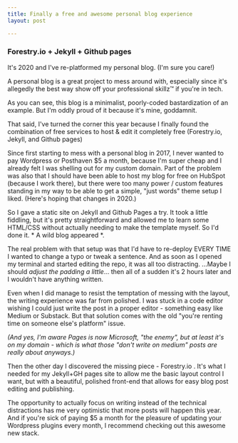 ```yaml
---
title: Finally a free and awesome personal blog experience
layout: post

---
```


### Forestry.io + Jekyll + Github pages

It's 2020 and I've re-platformed my personal blog. (I'm sure you care!)

A personal blog is a great project to mess around with, especially since it's allegedly the best way show off your professional skillz™ if you're in tech.

As you can see, this blog is a minimalist, poorly-coded bastardization of an example. But I'm oddly proud of it because it's mine, goddamnit. 

That said, I've turned the corner this year because I finally found the combination of free services to host & edit it completely free (Forestry.io, Jekyll, and Github pages)

Since first starting to mess with a personal blog in 2017, I never wanted to pay Wordpress or Posthaven $5 a month, because I'm super cheap and I already felt I was shelling out for my custom domain. Part of the problem was also that I should have been able to host my blog for free on HubSpot (because I work there), but there were too many power / custom features standing in my way to be able to get a simple, "just words" theme setup I liked. (Here's hoping that changes in 2020.)

So I gave a static site on Jekyll and Github Pages a try. It took a little fiddling, but it's pretty straightforward and allowed me to learn some HTML/CSS without actually needing to make the template myself. So I'd done it. * A wild blog appeared *.

The real problem with that setup was that I'd have to re-deploy EVERY TIME I wanted to change a typo or tweak a sentence. And as soon as I opened my terminal and started editing the repo, it was all too distracting. ...Maybe I should _adjust the padding a little_... then all of a sudden it's 2 hours later and I wouldn't have anything written.

Even when I did manage to resist the temptation of messing with the layout, the writing experience was far from polished. I was stuck in a code editor wishing I could just write the post in a proper editor - something easy like Medium or Substack. But that solution comes with the old "you're renting time on someone else's platform" issue.

_(And yes, I'm aware Pages is now Microsoft, "the enemy", but at least it's on my domain - which is what those "don't write on medium" posts are really about anyways.)_

Then the other day I discovered the missing piece - Forestry.io . It's what I needed for my Jekyll+GH pages site to allow me the basic layout control I want, but with a beautiful, polished front-end that allows for easy blog post editing and publishing.

The opportunity to actually focus on writing instead of the technical distractions has me very optimistic that more posts will happen this year. And if you're sick of paying $5 a month for the pleasure of updating your Wordpress plugins every month, I recommend checking out this awesome new stack.